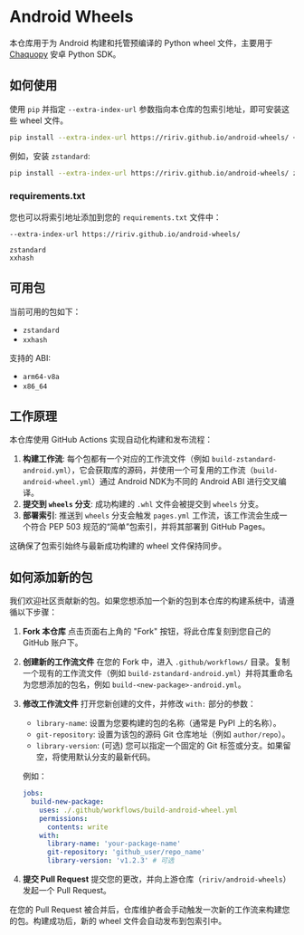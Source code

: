 # Android Wheels

本仓库用于为 Android 构建和托管预编译的 Python wheel 文件，主要用于 [Chaquopy](https://chaquo.com/chaquopy/) 安卓 Python SDK。

## 如何使用

使用 `pip` 并指定 `--extra-index-url` 参数指向本仓库的包索引地址，即可安装这些 wheel 文件。

```bash
pip install --extra-index-url https://ririv.github.io/android-wheels/ <包名>
```

例如，安装 `zstandard`:

```bash
pip install --extra-index-url https://ririv.github.io/android-wheels/ zstandard
```

### requirements.txt

您也可以将索引地址添加到您的 `requirements.txt` 文件中：

```
--extra-index-url https://ririv.github.io/android-wheels/

zstandard
xxhash
```

## 可用包

当前可用的包如下：

*   `zstandard`
*   `xxhash`

支持的 ABI:
*   `arm64-v8a`
*   `x86_64`

## 工作原理

本仓库使用 GitHub Actions 实现自动化构建和发布流程：

1.  **构建工作流**: 每个包都有一个对应的工作流文件（例如 `build-zstandard-android.yml`），它会获取库的源码，并使用一个可复用的工作流（`build-android-wheel.yml`）通过 Android NDK为不同的 Android ABI 进行交叉编译。
2.  **提交到 `wheels` 分支**: 成功构建的 `.whl` 文件会被提交到 `wheels` 分支。
3.  **部署索引**: 推送到 `wheels` 分支会触发 `pages.yml` 工作流，该工作流会生成一个符合 PEP 503 规范的“简单”包索引，并将其部署到 GitHub Pages。

这确保了包索引始终与最新成功构建的 wheel 文件保持同步。

## 如何添加新的包

我们欢迎社区贡献新的包。如果您想添加一个新的包到本仓库的构建系统中，请遵循以下步骤：

1.  **Fork 本仓库**
    点击页面右上角的 "Fork" 按钮，将此仓库复刻到您自己的 GitHub 账户下。

2.  **创建新的工作流文件**
    在您的 Fork 中，进入 `.github/workflows/` 目录。复制一个现有的工作流文件（例如 `build-zstandard-android.yml`）并将其重命名为您想添加的包名，例如 `build-<new-package>-android.yml`。

3.  **修改工作流文件**
    打开您新创建的文件，并修改 `with:` 部分的参数：
    *   `library-name`: 设置为您要构建的包的名称（通常是 PyPI 上的名称）。
    *   `git-repository`: 设置为该包的源码 Git 仓库地址（例如 `author/repo`）。
    *   `library-version`: (可选) 您可以指定一个固定的 Git 标签或分支。如果留空，将使用默认分支的最新代码。

    例如：
    ```yaml
    jobs:
      build-new-package:
        uses: ./.github/workflows/build-android-wheel.yml
        permissions:
          contents: write
        with:
          library-name: 'your-package-name'
          git-repository: 'github_user/repo_name'
          library-version: 'v1.2.3' # 可选
    ```

4.  **提交 Pull Request**
    提交您的更改，并向上游仓库（`ririv/android-wheels`）发起一个 Pull Request。

在您的 Pull Request 被合并后，仓库维护者会手动触发一次新的工作流来构建您的包。构建成功后，新的 wheel 文件会自动发布到包索引中。
